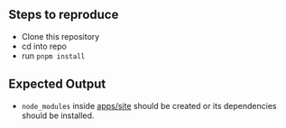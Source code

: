 ## Steps to reproduce
- Clone this repository
- cd into repo
- run `pnpm install`

## Expected Output
- `node_modules` inside [apps/site](apps/site) should be created or its dependencies should be installed.
